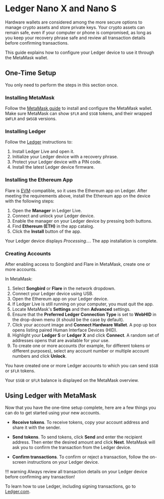 # Ledger Nano X and Nano S

Hardware wallets are considered among the more secure options to manage crypto assets and store private keys.
Your crypto assets can remain safe, even if your computer or phone is compromised, as long as you keep your recovery phrase safe and review all transaction details before confirming transactions.

This guide explains how to configure your Ledger device to use it through the MetaMask wallet.

## One-Time Setup

You only need to perform the steps in this section once.

### Installing MetaMask

Follow the [MetaMask guide](./how-to-access-flare-network-with-metamask.md) to install and configure the MetaMask wallet.
Make sure MetaMask can show `$FLR` and `$SGB` tokens, and their wrapped `$WFLR` and `$WSGB` versions.

### Installing Ledger

Follow the [Ledger](https://www.ledger.com/start) instructions to:

1. Install Ledger Live and open it.
2. Initialize your Ledger device with a recovery phrase.
3. Protect your Ledger device with a PIN code.
4. Install the latest Ledger device firmware.

### Installing the Ethereum App

Flare is [EVM](glossary.md#evm)-compatible, so it uses the Ethereum app on Ledger.
After meeting the requirements above, install the Ethereum app on the device with the following steps:

1. Open the **Manager** in Ledger Live.
2. Connect and unlock your Ledger device.
3. Enable the manager on your Ledger device by pressing both buttons.
4. Find **Ethereum (ETH)** in the app catalog.
5. Click the **Install** button of the app.

Your Ledger device displays _Processing…_.
The app installation is complete.

### Creating Accounts

After enabling access to Songbird and Flare in MetaMask, create one or more accounts.

In MetaMask:

1. Select **Songbird** or **Flare** in the network dropdown.
2. Connect your Ledger device using USB.
3. Open the Ethereum app on your Ledger device.
4. If Ledger Live is still running on your computer, you must quit the app.
5. Locate MetaMask's **Settings** and then **Advanced** settings.
6. Ensure that the **Preferred Ledger Connection Type** is set to **WebHID** in the drop-down menu (it should be the case by default).
7. Click your account image and **Connect Hardware Wallet**.
A pop up box opens listing paired Human Interface Devices (HID).
8. Highlight your **Ledger S** or **Ledger X** and click **Connect**.
A random set of addresses opens that are available for your use.
9. To create one or more accounts (for example, for different tokens or different purposes), select any account number or multiple account numbers and click **Unlock**.

You have created one or more Ledger accounts to which you can send `$SGB` or `$FLR` tokens.

Your `$SGB` or `$FLR` balance is displayed on the MetaMask overview.

## Using Ledger with MetaMask

Now that you have the one-time setup complete, here are a few things you can do to get started using your new accounts.

* **Receive tokens**.
To receive tokens, copy your account address and share it with the sender.

* **Send tokens**.
To send tokens, click **Send** and enter the recipient address.
Then enter the desired amount and click **Next**.
MetaMask will ask you to confirm the transaction from the Ledger device.

* **Confirm transactions**.
To confirm or reject a transaction, follow the on-screen instructions on your Ledger device.

!!! warning
    Always review all transaction details on your Ledger device before confirming any transaction!

To learn how to use Ledger, including signing transactions, go to [Ledger.com](https://www.ledger.com/).
